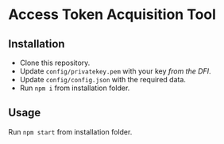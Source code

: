 # Access Token Acquisition Tool

## Installation
- Clone this repository.
- Update `config/privatekey.pem` with your key *from the DFI*.
- Update `config/config.json` with the required data.
- Run `npm i` from installation folder.

## Usage
Run `npm start` from installation folder.
